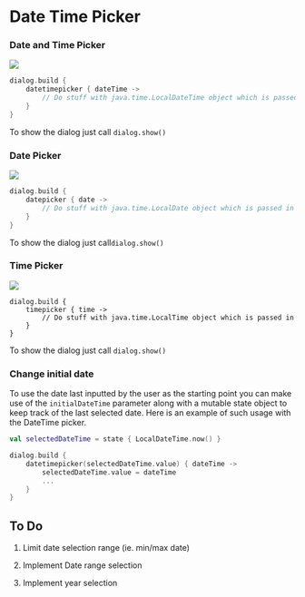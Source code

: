 # Date Time Picker

### Date and Time Picker

![](https://raw.githubusercontent.com/vanpra/compose-material-dialogs/main/imgs/datetime.jpg)

```kotlin
dialog.build {
    datetimepicker { dateTime ->
        // Do stuff with java.time.LocalDateTime object which is passed in
    }
}
```

To show the dialog just call `dialog.show()`

### Date Picker

![](https://raw.githubusercontent.com/vanpra/compose-material-dialogs/main/imgs/date.jpg)

```kotlin
dialog.build {
    datepicker { date ->
        // Do stuff with java.time.LocalDate object which is passed in
    }
}
```

To show the dialog just call`dialog.show()`

### Time Picker

![](https://raw.githubusercontent.com/vanpra/compose-material-dialogs/main/imgs/time.jpg)

```
dialog.build {
    timepicker { time ->
        // Do stuff with java.time.LocalTime object which is passed in
    }
}
```

To show the dialog just call `dialog.show()`

### Change initial date

To use the date last inputted by the user as the starting point you can make use of the `initialDateTime` parameter along with a mutable state object to keep track of the last selected date. Here is an example of such usage with the DateTime picker.

```kotlin
val selectedDateTime = state { LocalDateTime.now() }

dialog.build {
    datetimepicker(selectedDateTime.value) { dateTime ->
        selectedDateTime.value = dateTime
        ...
    }
}
```

## To Do

1. Limit date selection range (ie. min/max date)

2.  Implement Date range selection 

3. Implement year selection

   
